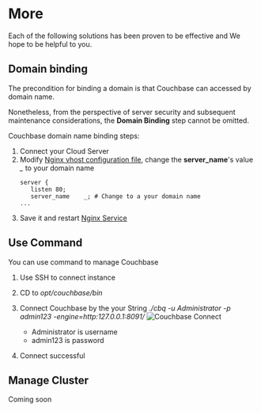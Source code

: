 # More

Each of the following solutions has been proven to be effective and We hope to be helpful to you.

## Domain binding

The precondition for binding a domain is that Couchbase can accessed by domain name.

Nonetheless, from the perspective of server security and subsequent maintenance considerations, the **Domain Binding** step cannot be omitted.

Couchbase domain name binding steps:

1. Connect your Cloud Server
2. Modify [Nginx vhost configuration file](/stack-components.md#nginx), change the **server_name**'s value *_* to your domain name
   ```text
   server {
      listen 80;
      server_name    _; # Change to a your domain name
   ...
   ```
3. Save it and restart [Nginx Service](/admin-services.md#nginx)

## Use Command

You can use command to manage Couchbase

1. Use SSH to connect instance
2. CD to *opt/couchbase/bin*
3. Connect Couchbase by the your String *./cbq -u Administrator -p admin123 -engine=http:127.0.0.1:8091/*
   ![Couchbase Connect](https://libs.websoft9.com/Websoft9/DocsPicture/en/couchbase/couchbase-command-websoft9.png)

   - Administrator is username
   - admin123 is password

4. Connect successful

## Manage Cluster

Coming soon
